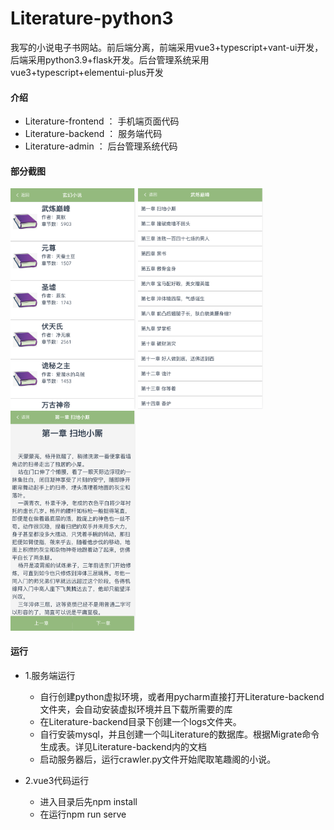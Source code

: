 # Literature-python3
我写的小说电子书网站。前后端分离，前端采用vue3+typescript+vant-ui开发，后端采用python3.9+flask开发。后台管理系统采用vue3+typescript+elementui-plus开发


#### 介绍

* Literature-frontend ： 手机端页面代码
* Literature-backend ： 服务端代码
* Literature-admin ： 后台管理系统代码

#### 部分截图

<img src="https://github.com/czl0325/Literature-python3/blob/main/screenshots/front-1.png" width="200" /> <img src="https://github.com/czl0325/Literature-python3/blob/main/screenshots/front-2.png" width="200" /> <img src="https://github.com/czl0325/Literature-python3/blob/main/screenshots/front-3.png" width="200" />

#### 运行

* 1.服务端运行

  * 自行创建python虚拟环境，或者用pycharm直接打开Literature-backend文件夹，会自动安装虚拟环境并且下载所需要的库
  * 在Literature-backend目录下创建一个logs文件夹。
  * 自行安装mysql，并且创建一个叫Literature的数据库。根据Migrate命令生成表。详见Literature-backend内的文档
  * 启动服务器后，运行crawler.py文件开始爬取笔趣阁的小说。


* 2.vue3代码运行

  * 进入目录后先npm install
  * 在运行npm run serve
